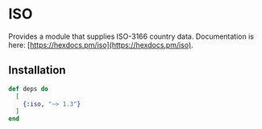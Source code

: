 # ISO

Provides a module that supplies ISO-3166 country data. Documentation is here: [https://hexdocs.pm/iso](https://hexdocs.pm/iso).

## Installation

```elixir
def deps do
  [
    {:iso, "~> 1.3"}
  ]
end
```
